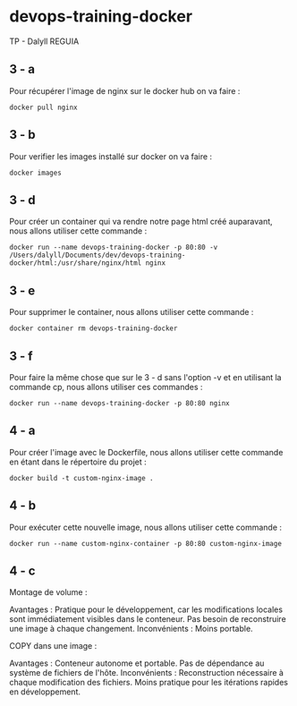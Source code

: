 # devops-training-docker
TP - Dalyll REGUIA

## 3 - a 
Pour récupérer l'image de nginx sur le docker hub on va faire :
```
docker pull nginx
```

## 3 - b 
Pour verifier les images installé sur docker on va faire :
```
docker images
```

## 3 - d
Pour créer un container qui va rendre notre page html créé auparavant, nous allons utiliser cette commande :  
```
docker run --name devops-training-docker -p 80:80 -v /Users/dalyll/Documents/dev/devops-training-docker/html:/usr/share/nginx/html nginx
```

## 3 - e
Pour supprimer le container, nous allons utiliser cette commande :  
```
docker container rm devops-training-docker
```

## 3 - f
Pour faire la même chose que sur le 3 - d sans l'option -v et en utilisant la commande cp, nous allons utiliser ces commandes :  
```
docker run --name devops-training-docker -p 80:80 nginx
```

## 4 - a
Pour créer l'image avec le Dockerfile, nous allons utiliser cette commande en étant dans le répertoire du projet :  
```
docker build -t custom-nginx-image .
```

## 4 - b
Pour exécuter cette nouvelle image, nous allons utiliser cette commande : 
```
docker run --name custom-nginx-container -p 80:80 custom-nginx-image
```

## 4 - c
Montage de volume :

Avantages :
Pratique pour le développement, car les modifications locales sont immédiatement visibles dans le conteneur.
Pas besoin de reconstruire une image à chaque changement.
Inconvénients :
Moins portable.

COPY dans une image :

Avantages :
Conteneur autonome et portable.
Pas de dépendance au système de fichiers de l'hôte.
Inconvénients :
Reconstruction nécessaire à chaque modification des fichiers.
Moins pratique pour les itérations rapides en développement.
